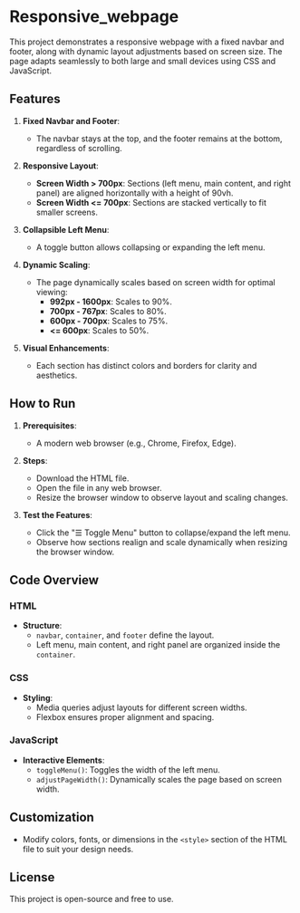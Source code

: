 # Responsive_webpage

This project demonstrates a responsive webpage with a fixed navbar and footer, along with dynamic layout adjustments based on screen size. The page adapts seamlessly to both large and small devices using CSS and JavaScript.

## Features

1. **Fixed Navbar and Footer**:
   - The navbar stays at the top, and the footer remains at the bottom, regardless of scrolling.

2. **Responsive Layout**:
   - **Screen Width > 700px**: Sections (left menu, main content, and right panel) are aligned horizontally with a height of 90vh.
   - **Screen Width <= 700px**: Sections are stacked vertically to fit smaller screens.

3. **Collapsible Left Menu**:
   - A toggle button allows collapsing or expanding the left menu.

4. **Dynamic Scaling**:
   - The page dynamically scales based on screen width for optimal viewing:
     - **992px - 1600px**: Scales to 90%.
     - **700px - 767px**: Scales to 80%.
     - **600px - 700px**: Scales to 75%.
     - **<= 600px**: Scales to 50%.

5. **Visual Enhancements**:
   - Each section has distinct colors and borders for clarity and aesthetics.

## How to Run

1. **Prerequisites**:
   - A modern web browser (e.g., Chrome, Firefox, Edge).

2. **Steps**:
   - Download the HTML file.
   - Open the file in any web browser.
   - Resize the browser window to observe layout and scaling changes.

3. **Test the Features**:
   - Click the "☰ Toggle Menu" button to collapse/expand the left menu.
   - Observe how sections realign and scale dynamically when resizing the browser window.

## Code Overview

### HTML
- **Structure**:
  - `navbar`, `container`, and `footer` define the layout.
  - Left menu, main content, and right panel are organized inside the `container`.

### CSS
- **Styling**:
  - Media queries adjust layouts for different screen widths.
  - Flexbox ensures proper alignment and spacing.

### JavaScript
- **Interactive Elements**:
  - `toggleMenu()`: Toggles the width of the left menu.
  - `adjustPageWidth()`: Dynamically scales the page based on screen width.

## Customization
- Modify colors, fonts, or dimensions in the `<style>` section of the HTML file to suit your design needs.

## License
This project is open-source and free to use.

